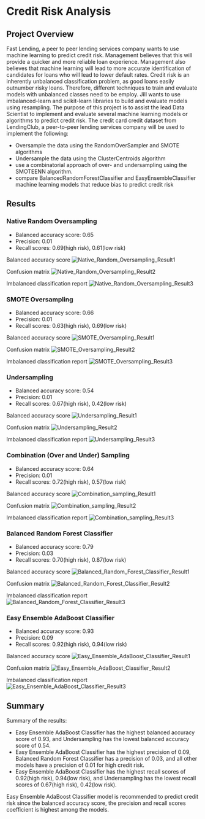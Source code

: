 # Credit Risk Analysis

## Project Overview 
Fast Lending, a peer to peer lending services company wants to use machine learning to predict credit risk. Management believes that this will provide a quicker and more reliable loan experience. Management also believes that machine learning will lead to more accurate identification of candidates for loans who will lead to lower default rates. Credit risk is an inherently unbalanced classification problem, as good loans easily outnumber risky loans. Therefore, different techniques to train and evaluate models with unbalanced classes need to be employ. Jill wants to use imbalanced-learn and scikit-learn libraries to build and evaluate models using resampling. 
The purpose of this project is to assist the lead Data Scientist to implement and evaluate several machine learning models or algorithms to predict credit risk. The credit card credit dataset from LendingClub, a peer-to-peer lending services company will be used to implement the following: 
- Oversample the data using the RandomOverSampler and SMOTE algorithms
- Undersample the data using the ClusterCentroids algorithm
- use a combinatorial approach of over- and undersampling using the SMOTEENN algorithm. 
- compare BalancedRandomForestClassifier and EasyEnsembleClassifier machine learning models that reduce bias to predict credit risk

## Results

### Native Random Oversampling
- Balanced accuracy score: 0.65
- Precision: 0.01
- Recall scores: 0.69(high risk), 0.61(low risk)

Balanced accuracy score
![Native_Random_Oversampling_Result1](./Resources/Native_Random_Oversampling_Result1.png)

Confusion matrix
![Native_Random_Oversampling_Result2](./Resources/Native_Random_Oversampling_Result2.png)

Imbalanced classification report
![Native_Random_Oversampling_Result3](./Resources/Native_Random_Oversampling_Result3.png)

### SMOTE Oversampling
- Balanced accuracy score: 0.66
- Precision: 0.01
- Recall scores: 0.63(high risk), 0.69(low risk)

Balanced accuracy score
![SMOTE_Oversampling_Result1](./Resources/SMOTE_Oversampling_Result1.png)

Confusion matrix
![SMOTE_Oversampling_Result2](./Resources/SMOTE_Oversampling_Result2.png)

Imbalanced classification report
![SMOTE_Oversampling_Result3](./Resources/SMOTE_Oversampling_Result3.png)

### Undersampling
- Balanced accuracy score: 0.54
- Precision: 0.01
- Recall scores: 0.67(high risk), 0.42(low risk)

Balanced accuracy score
![Undersampling_Result1](./Resources/Undersampling_Result1.png)

Confusion matrix
![Undersampling_Result2](./Resources/Undersampling_Result2.png)

Imbalanced classification report
![Undersampling_Result3](./Resources/Undersampling_Result3.png)

### Combination (Over and Under) Sampling
- Balanced accuracy score: 0.64
- Precision: 0.01
- Recall scores: 0.72(high risk), 0.57(low risk)

Balanced accuracy score
![Combination_sampling_Result1](./Resources/Combination_sampling_Result1.png)

Confusion matrix
![Combination_sampling_Result2](./Resources/Combination_sampling_Result2.png)

Imbalanced classification report
![Combination_sampling_Result3](./Resources/Combination_sampling_Result3.png)

### Balanced Random Forest Classifier
- Balanced accuracy score: 0.79
- Precision: 0.03
- Recall scores: 0.70(high risk), 0.87(low risk)

Balanced accuracy score
![Balanced_Random_Forest_Classifier_Result1](./Resources/Balanced_Random_Forest_Classifier_Result1.png)

Confusion matrix
![Balanced_Random_Forest_Classifier_Result2](./Resources/Balanced_Random_Forest_Classifier_Result2.png)

Imbalanced classification report
![Balanced_Random_Forest_Classifier_Result3](./Resources/Balanced_Random_Forest_Classifier_Result3.png)

### Easy Ensemble AdaBoost Classifier
- Balanced accuracy score: 0.93
- Precision: 0.09
- Recall scores: 0.92(high risk), 0.94(low risk)

Balanced accuracy score
![Easy_Ensemble_AdaBoost_Classifier_Result1](./Resources/Easy_Ensemble_AdaBoost_Classifier_Result1.png)

Confusion matrix
![Easy_Ensemble_AdaBoost_Classifier_Result2](./Resources/Easy_Ensemble_AdaBoost_Classifier_Result2.png)

Imbalanced classification report
![Easy_Ensemble_AdaBoost_Classifier_Result3](./Resources/Easy_Ensemble_AdaBoost_Classifier_Result3.png)


## Summary
Summary of the results: 
- Easy Ensemble AdaBoost Classifier has the highest balanced accuracy score of 0.93, and Undersampling has the lowest balanced accuracy score of 0.54.
- Easy Ensemble AdaBoost Classifier has the highest precision of 0.09, Balanced Random Forest Classifier has a precision of 0.03, and all other models have a precision of 0.01 for high credit risk. 
- Easy Ensemble AdaBoost Classifier has the highest recall scores of 0.92(high risk), 0.94(low risk), and Undersampling has the lowest recall scores of 0.67(high risk), 0.42(low risk).

Easy Ensemble AdaBoost Classifier model is recommended to predict credit risk since the balanced accuracy score, the precision and recall scores coefficient is highest among the models. 